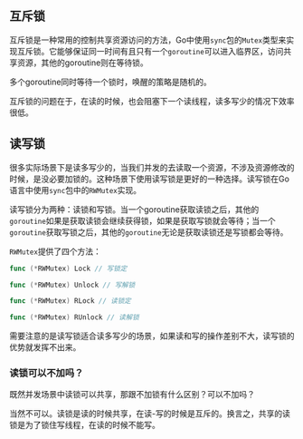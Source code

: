 ## 互斥锁

互斥锁是一种常用的控制共享资源访问的方法，Go中使用`sync`包的`Mutex`类型来实现互斥锁。它能够保证同一时间有且只有一个`goroutine`可以进入临界区，访问共享资源，其他的goroutine则在等待锁。

多个goroutine同时等待一个锁时，唤醒的策略是随机的。

互斥锁的问题在于，在读的时候，也会阻塞下一个读线程，读多写少的情况下效率很低。

## 读写锁

很多实际场景下是读多写少的，当我们并发的去读取一个资源，不涉及资源修改的时候，是没必要加锁的。这种场景下使用读写锁是更好的一种选择。读写锁在Go语言中使用`sync`包中的`RWMutex`实现。

读写锁分为两种：读锁和写锁。当一个goroutine获取读锁之后，其他的`goroutine`如果是获取读锁会继续获得锁，如果是获取写锁就会等待；当一个`goroutine`获取写锁之后，其他的`goroutine`无论是获取读锁还是写锁都会等待。

`RWMutex`提供了四个方法：

```go
func (*RWMutex) Lock // 写锁定

func (*RWMutex) Unlock // 写解锁

func (*RWMutex) RLock // 读锁定

func (*RWMutex) RUnlock // 读解锁
```

需要注意的是读写锁适合读多写少的场景，如果读和写的操作差别不大，读写锁的优势就发挥不出来。

### 读锁可以不加吗？

既然并发场景中读锁可以共享，那跟不加锁有什么区别？可以不加吗？

当然不可以。读锁是读的时候共享，在读-写的时候是互斥的。换言之，共享的读锁是为了锁住写线程，在读的时候不能写。